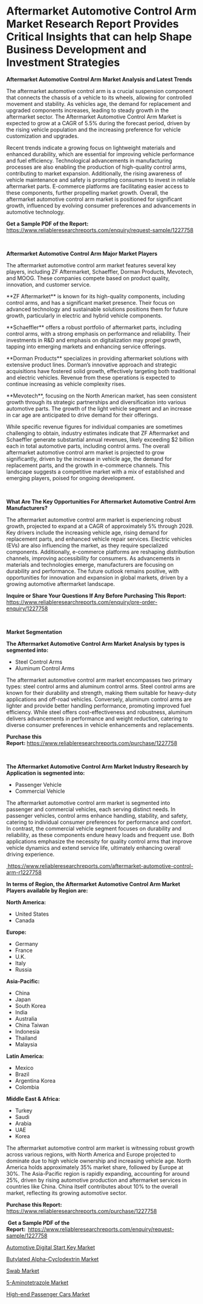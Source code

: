 <p><h1>Aftermarket Automotive Control Arm Market Research Report Provides Critical Insights that can help Shape Business Development and Investment Strategies</h1></p><p><strong>Aftermarket Automotive Control Arm Market Analysis and Latest Trends</strong></p>
<p><p>The aftermarket automotive control arm is a crucial suspension component that connects the chassis of a vehicle to its wheels, allowing for controlled movement and stability. As vehicles age, the demand for replacement and upgraded components increases, leading to steady growth in the aftermarket sector. The Aftermarket Automotive Control Arm Market is expected to grow at a CAGR of 5.5% during the forecast period, driven by the rising vehicle population and the increasing preference for vehicle customization and upgrades.</p><p>Recent trends indicate a growing focus on lightweight materials and enhanced durability, which are essential for improving vehicle performance and fuel efficiency. Technological advancements in manufacturing processes are also enabling the production of high-quality control arms, contributing to market expansion. Additionally, the rising awareness of vehicle maintenance and safety is prompting consumers to invest in reliable aftermarket parts. E-commerce platforms are facilitating easier access to these components, further propelling market growth. Overall, the aftermarket automotive control arm market is positioned for significant growth, influenced by evolving consumer preferences and advancements in automotive technology.</p></p>
<p><strong>Get a Sample PDF of the Report:&nbsp;</strong> <a href="https://www.reliableresearchreports.com/enquiry/request-sample/1227758?utm_campaign=38&utm_medium=2&utm_source=Github&utm_content=ia&utm_term=04112024&utm_id=aftermarket-automotive-control-arm">https://www.reliableresearchreports.com/enquiry/request-sample/1227758</a></p>
<p>&nbsp;</p>
<p><strong>Aftermarket Automotive Control Arm Major Market Players</strong></p>
<p><p>The aftermarket automotive control arm market features several key players, including ZF Aftermarket, Schaeffler, Dorman Products, Mevotech, and MOOG. These companies compete based on product quality, innovation, and customer service.</p><p>**ZF Aftermarket** is known for its high-quality components, including control arms, and has a significant market presence. Their focus on advanced technology and sustainable solutions positions them for future growth, particularly in electric and hybrid vehicle components.</p><p>**Schaeffler** offers a robust portfolio of aftermarket parts, including control arms, with a strong emphasis on performance and reliability. Their investments in R&D and emphasis on digitalization may propel growth, tapping into emerging markets and enhancing service offerings.</p><p>**Dorman Products** specializes in providing aftermarket solutions with extensive product lines. Dorman’s innovative approach and strategic acquisitions have fostered solid growth, effectively targeting both traditional and electric vehicles. Revenue from these operations is expected to continue increasing as vehicle complexity rises.</p><p>**Mevotech**, focusing on the North American market, has seen consistent growth through its strategic partnerships and diversification into various automotive parts. The growth of the light vehicle segment and an increase in car age are anticipated to drive demand for their offerings.</p><p>While specific revenue figures for individual companies are sometimes challenging to obtain, industry estimates indicate that ZF Aftermarket and Schaeffler generate substantial annual revenues, likely exceeding $2 billion each in total automotive parts, including control arms. The overall aftermarket automotive control arm market is projected to grow significantly, driven by the increase in vehicle age, the demand for replacement parts, and the growth in e-commerce channels. This landscape suggests a competitive market with a mix of established and emerging players, poised for ongoing development.</p></p>
<p>&nbsp;</p>
<p><strong>What Are The Key Opportunities For Aftermarket Automotive Control Arm Manufacturers?</strong></p>
<p><p>The aftermarket automotive control arm market is experiencing robust growth, projected to expand at a CAGR of approximately 5% through 2028. Key drivers include the increasing vehicle age, rising demand for replacement parts, and enhanced vehicle repair services. Electric vehicles (EVs) are also influencing the market, as they require specialized components. Additionally, e-commerce platforms are reshaping distribution channels, improving accessibility for consumers. As advancements in materials and technologies emerge, manufacturers are focusing on durability and performance. The future outlook remains positive, with opportunities for innovation and expansion in global markets, driven by a growing automotive aftermarket landscape.</p></p>
<p><strong>Inquire or Share Your Questions If Any Before Purchasing This Report:</strong> <a href="https://www.reliableresearchreports.com/enquiry/pre-order-enquiry/1227758?utm_campaign=38&utm_medium=2&utm_source=Github&utm_content=ia&utm_term=04112024&utm_id=aftermarket-automotive-control-arm">https://www.reliableresearchreports.com/enquiry/pre-order-enquiry/1227758</a></p>
<p>&nbsp;</p>
<p><strong>Market Segmentation</strong></p>
<p><strong>The Aftermarket Automotive Control Arm Market Analysis by types is segmented into:</strong></p>
<p><ul><li>Steel Control Arms</li><li>Aluminum Control Arms</li></ul></p>
<p><p>The aftermarket automotive control arm market encompasses two primary types: steel control arms and aluminum control arms. Steel control arms are known for their durability and strength, making them suitable for heavy-duty applications and off-road vehicles. Conversely, aluminum control arms are lighter and provide better handling performance, promoting improved fuel efficiency. While steel offers cost-effectiveness and robustness, aluminum delivers advancements in performance and weight reduction, catering to diverse consumer preferences in vehicle enhancements and replacements.</p></p>
<p><strong>Purchase this Report:&nbsp;</strong><a href="https://www.reliableresearchreports.com/purchase/1227758?utm_campaign=38&utm_medium=2&utm_source=Github&utm_content=ia&utm_term=04112024&utm_id=aftermarket-automotive-control-arm">https://www.reliableresearchreports.com/purchase/1227758</a></p>
<p>&nbsp;</p>
<p><strong>The Aftermarket Automotive Control Arm Market Industry Research by Application is segmented into:</strong></p>
<p><ul><li>Passenger Vehicle</li><li>Commercial Vehicle</li></ul></p>
<p><p>The aftermarket automotive control arm market is segmented into passenger and commercial vehicles, each serving distinct needs. In passenger vehicles, control arms enhance handling, stability, and safety, catering to individual consumer preferences for performance and comfort. In contrast, the commercial vehicle segment focuses on durability and reliability, as these components endure heavy loads and frequent use. Both applications emphasize the necessity for quality control arms that improve vehicle dynamics and extend service life, ultimately enhancing overall driving experience.</p></p>
<p><a href="https://www.reliableresearchreports.com/aftermarket-automotive-control-arm-r1227758?utm_campaign=38&utm_medium=2&utm_source=Github&utm_content=ia&utm_term=04112024&utm_id=aftermarket-automotive-control-arm">&nbsp;https://www.reliableresearchreports.com/aftermarket-automotive-control-arm-r1227758</a></p>
<p><strong>In terms of Region, the Aftermarket Automotive Control Arm Market Players available by Region are:</strong></p>
<p>
    <p> <strong> North America: </strong>
        <ul>
            <li>United States</li>
            <li>Canada</li>
        </ul>
        </p> 
    <p> <strong> Europe: </strong>
        <ul>
            <li>Germany</li>
            <li>France</li>
            <li>U.K.</li>
            <li>Italy</li>
            <li>Russia</li>
        </ul>
        </p> 
    <p> <strong> Asia-Pacific: </strong>
        <ul>
            <li>China</li>
            <li>Japan</li>
            <li>South Korea</li>
            <li>India</li>
            <li>Australia</li>
            <li>China Taiwan</li>
            <li>Indonesia</li>
            <li>Thailand</li>
            <li>Malaysia</li>
        </ul>
        </p> 
    <p> <strong> Latin America: </strong>
        <ul>
            <li>Mexico</li>
            <li>Brazil</li>
            <li>Argentina Korea</li>
            <li>Colombia</li>
        </ul>
        </p> 
    <p> <strong> Middle East & Africa: </strong>
        <ul>
            <li>Turkey</li>
            <li>Saudi</li>
            <li>Arabia</li>
            <li>UAE</li>
            <li>Korea</li>
        </ul>
    </p>
    </p>
<p><p>The aftermarket automotive control arm market is witnessing robust growth across various regions, with North America and Europe projected to dominate due to high vehicle ownership and increasing vehicle age. North America holds approximately 35% market share, followed by Europe at 30%. The Asia-Pacific region is rapidly expanding, accounting for around 25%, driven by rising automotive production and aftermarket services in countries like China. China itself contributes about 10% to the overall market, reflecting its growing automotive sector.</p></p>
<p><strong>Purchase this Report: </strong><a href="https://www.reliableresearchreports.com/purchase/1227758?utm_campaign=38&utm_medium=2&utm_source=Github&utm_content=ia&utm_term=04112024&utm_id=aftermarket-automotive-control-arm">https://www.reliableresearchreports.com/purchase/1227758</a></p>
<p>&nbsp;<strong>Get a Sample PDF of the Report:&nbsp;&nbsp;</strong><a href="https://www.reliableresearchreports.com/enquiry/request-sample/1227758?utm_campaign=38&utm_medium=2&utm_source=Github&utm_content=ia&utm_term=04112024&utm_id=aftermarket-automotive-control-arm">https://www.reliableresearchreports.com/enquiry/request-sample/1227758</a></p>
<p><strong></strong></p>
<p><p><a href="https://github.com/mac1evjen/Market-Research-Report-List-1/blob/main/automotive-digital-start-key-market.md?utm_campaign=38&utm_medium=2&utm_source=Github&utm_content=ia&utm_term=04112024&utm_id=aftermarket-automotive-control-arm">Automotive Digital Start Key Market</a></p><p><a href="https://www.linkedin.com/pulse/charting-future-comprehensive-analysis-global-butylated-4wxze?utm_campaign=38&utm_medium=2&utm_source=Github&utm_content=ia&utm_term=04112024&utm_id=aftermarket-automotive-control-arm">Butylated Alpha-Cyclodextrin Market</a></p><p><a href="https://issuu.com/reportprime-2/docs/swab-market-size-2030.pptx_c12094c4f59bee?utm_campaign=38&utm_medium=2&utm_source=Github&utm_content=ia&utm_term=04112024&utm_id=aftermarket-automotive-control-arm">Swab Market</a></p><p><a href="https://www.linkedin.com/pulse/5-aminotetrazole-market-global-insights-sales-trends-f6xje?utm_campaign=38&utm_medium=2&utm_source=Github&utm_content=ia&utm_term=04112024&utm_id=aftermarket-automotive-control-arm">5-Aminotetrazole Market</a></p><p><a href="https://github.com/hegwervaemeruk/Market-Research-Report-List-1/blob/main/high-end-passenger-cars-market.md?utm_campaign=38&utm_medium=2&utm_source=Github&utm_content=ia&utm_term=04112024&utm_id=aftermarket-automotive-control-arm">High-end Passenger Cars Market</a></p></p>